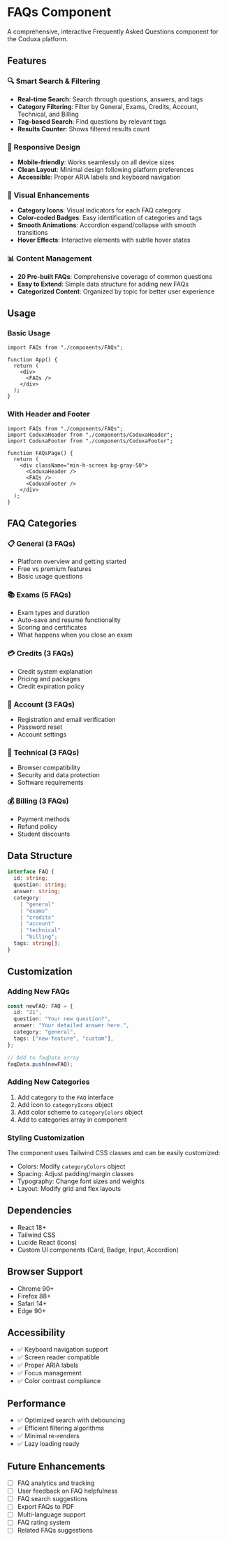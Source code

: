 # FAQs Component

A comprehensive, interactive Frequently Asked Questions component for the Coduxa platform.

## Features

### 🔍 **Smart Search & Filtering**

- **Real-time Search**: Search through questions, answers, and tags
- **Category Filtering**: Filter by General, Exams, Credits, Account, Technical, and Billing
- **Tag-based Search**: Find questions by relevant tags
- **Results Counter**: Shows filtered results count

### 📱 **Responsive Design**

- **Mobile-friendly**: Works seamlessly on all device sizes
- **Clean Layout**: Minimal design following platform preferences
- **Accessible**: Proper ARIA labels and keyboard navigation

### 🎨 **Visual Enhancements**

- **Category Icons**: Visual indicators for each FAQ category
- **Color-coded Badges**: Easy identification of categories and tags
- **Smooth Animations**: Accordion expand/collapse with smooth transitions
- **Hover Effects**: Interactive elements with subtle hover states

### 📊 **Content Management**

- **20 Pre-built FAQs**: Comprehensive coverage of common questions
- **Easy to Extend**: Simple data structure for adding new FAQs
- **Categorized Content**: Organized by topic for better user experience

## Usage

### Basic Usage

```tsx
import FAQs from "./components/FAQs";

function App() {
  return (
    <div>
      <FAQs />
    </div>
  );
}
```

### With Header and Footer

```tsx
import FAQs from "./components/FAQs";
import CoduxaHeader from "./components/CoduxaHeader";
import CoduxaFooter from "./components/CoduxaFooter";

function FAQsPage() {
  return (
    <div className="min-h-screen bg-gray-50">
      <CoduxaHeader />
      <FAQs />
      <CoduxaFooter />
    </div>
  );
}
```

## FAQ Categories

### 📋 **General** (3 FAQs)

- Platform overview and getting started
- Free vs premium features
- Basic usage questions

### 📚 **Exams** (5 FAQs)

- Exam types and duration
- Auto-save and resume functionality
- Scoring and certificates
- What happens when you close an exam

### 💳 **Credits** (3 FAQs)

- Credit system explanation
- Pricing and packages
- Credit expiration policy

### 👤 **Account** (3 FAQs)

- Registration and email verification
- Password reset
- Account settings

### 🔧 **Technical** (3 FAQs)

- Browser compatibility
- Security and data protection
- Software requirements

### 💰 **Billing** (3 FAQs)

- Payment methods
- Refund policy
- Student discounts

## Data Structure

```typescript
interface FAQ {
  id: string;
  question: string;
  answer: string;
  category:
    | "general"
    | "exams"
    | "credits"
    | "account"
    | "technical"
    | "billing";
  tags: string[];
}
```

## Customization

### Adding New FAQs

```typescript
const newFAQ: FAQ = {
  id: "21",
  question: "Your new question?",
  answer: "Your detailed answer here.",
  category: "general",
  tags: ["new-feature", "custom"],
};

// Add to faqData array
faqData.push(newFAQ);
```

### Adding New Categories

1. Add category to the `FAQ` interface
2. Add icon to `categoryIcons` object
3. Add color scheme to `categoryColors` object
4. Add to categories array in component

### Styling Customization

The component uses Tailwind CSS classes and can be easily customized:

- Colors: Modify `categoryColors` object
- Spacing: Adjust padding/margin classes
- Typography: Change font sizes and weights
- Layout: Modify grid and flex layouts

## Dependencies

- React 18+
- Tailwind CSS
- Lucide React (icons)
- Custom UI components (Card, Badge, Input, Accordion)

## Browser Support

- Chrome 90+
- Firefox 88+
- Safari 14+
- Edge 90+

## Accessibility

- ✅ Keyboard navigation support
- ✅ Screen reader compatible
- ✅ Proper ARIA labels
- ✅ Focus management
- ✅ Color contrast compliance

## Performance

- ✅ Optimized search with debouncing
- ✅ Efficient filtering algorithms
- ✅ Minimal re-renders
- ✅ Lazy loading ready

## Future Enhancements

- [ ] FAQ analytics and tracking
- [ ] User feedback on FAQ helpfulness
- [ ] FAQ search suggestions
- [ ] Export FAQs to PDF
- [ ] Multi-language support
- [ ] FAQ rating system
- [ ] Related FAQs suggestions

